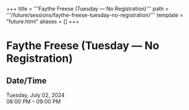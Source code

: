 +++
title = '''Faythe Freese (Tuesday — No Registration)'''
path = '''/future/sessions/faythe-freese-tuesday-no-registration/'''
template = "future.html"
aliases = []
+++

<h1>Faythe Freese (Tuesday — No Registration)</h1>

<h2>Date/Time</h2>
<p>Tuesday, July 02, 2024<br>
08:00 PM – 09:00 PM</p>


